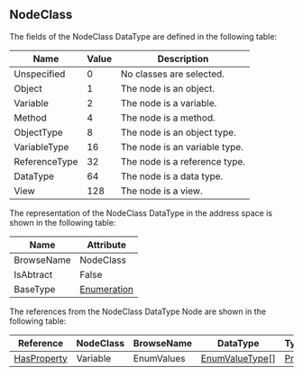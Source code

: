 <!-- datatype -->
## NodeClass
<!-- end of description -->
The fields of the NodeClass DataType are defined in the following table:  

|Name|Value| Description|
|---|---|---|
|Unspecified|0|No classes are selected.|
|Object|1|The node is an object.|
|Variable|2|The node is a variable.|
|Method|4|The node is a method.|
|ObjectType|8|The node is an object type.|
|VariableType|16|The node is an variable type.|
|ReferenceType|32|The node is a reference type.|
|DataType|64|The node is a data type.|
|View|128|The node is a view.|

The representation of the NodeClass DataType in the address space is shown in the following table:  

|Name|Attribute|
|---|---|
|BrowseName|NodeClass|
|IsAbtract|False|
|BaseType|[Enumeration](../../../Part3/DataTypes/Enumeration/readme.md)|

The references from the NodeClass DataType Node are shown in the following table:  

|Reference|NodeClass|BrowseName|DataType|TypeDefinition|ModellingRule|
|---|---|---|---|---|---|
|[HasProperty](../../../Part3/ReferenceTypes/HasProperty/readme.md)|Variable|EnumValues|[EnumValueType](../../../Part3/DataTypes/EnumValueType/readme.md)[]|[PropertyType](../../Part5/VariableTypes/PropertyType/readme.md)|[Mandatory](../../Objects/Mandatory/readme.md)|

